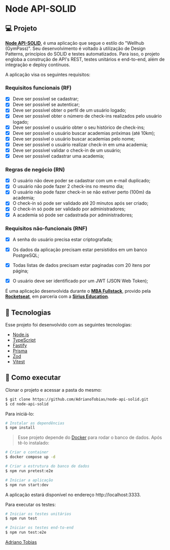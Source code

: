 # Node API-SOLID

## 💻 Projeto

**[Node API-SOLID](https://github.com/AdrianoTobias/node-api-solid)**, é uma aplicação que segue o estilo do "Wellhub (GymPass)". Seu desenvolvimento é voltado à utilização de Design Patterns, princípios do SOLID e testes automatizados. Para isso, o projeto engloba a construção de API's REST, testes unitários e end-to-end, além de integração e deploy contínuos.

A aplicação visa os seguintes requisitos:

### Requisitos funcionais (RF)

- [x] Deve ser possível se cadastrar;
- [x] Deve ser possível se autenticar;
- [x] Deve ser possível obter o perfil de um usuário logado;
- [x] Deve ser possível obter o número de check-ins realizados pelo usuário logado;
- [x] Deve ser possível o usuário obter o seu histórico de check-ins;
- [x] Deve ser possível o usuário buscar academias próximas (até 10km);
- [x] Deve ser possível o usuário buscar academias pelo nome;
- [x] Deve ser possível o usuário realizar check-in em uma academia;
- [x] Deve ser possível validar o check-in de um usuário;
- [x] Deve ser possível cadastrar uma academia;

### Regras de negócio (RN)

- [x] O usuário não deve poder se cadastrar com um e-mail duplicado;
- [x] O usuário não pode fazer 2 check-ins no mesmo dia;
- [x] O usuário não pode fazer check-in se não estiver perto (100m) da academia;
- [x] O check-in só pode ser validado até 20 minutos após ser criado;
- [x] O check-in só pode ser validado por administradores;
- [x] A academia só pode ser cadastrada por administradores;

### Requisitos não-funcionais (RNF)

- [x] A senha do usuário precisa estar criptografada;
- [x] Os dados da aplicação precisam estar persistidos em um banco PostgreSQL;
- [x] Todas listas de dados precisam estar paginadas com 20 itens por página;
- [x] O usuário deve ser identificado por um JWT (JSON Web Token);


É uma aplicação desenvolvida durante o **[MBA Fullstack](https://www.rocketseat.com.br/mba)**, provido pela **[Rocketseat](https://rocketseat.com.br/)**, em parceria com a **[Sirius Education](https://landing.sirius.education/home/)**.


## 🧪 Tecnologias

Esse projeto foi desenvolvido com as seguintes tecnologias:

- [Node.js](https://nodejs.org/)
- [TypeScript](https://www.typescriptlang.org/)
- [Fastify](https://fastify.dev/)
- [Prisma](https://www.prisma.io/)
- [Zod](https://github.com/colinhacks/zod)
- [Vitest](https://vitest.dev/)


## 🚀 Como executar

Clonar o projeto e acessar a pasta do mesmo:

```bash
$ git clone https://github.com/AdrianoTobias/node-api-solid.git
$ cd node-api-solid
```

Para iniciá-lo:
```bash
# Instalar as dependências
$ npm install
```

> Esse projeto depende do [Docker](https://docs.docker.com/get-started/get-docker/) para rodar o banco de dados. Após tê-lo instalado:

```bash
# Criar o container
$ docker compose up -d

# Criar a estrutura do banco de dados
$ npm run pretest:e2e
```

```bash
# Iniciar a aplicação
$ npm run start:dev
```
A aplicação estará disponível no endereço http://localhost:3333.

Para executar os testes:
```bash
# Iniciar os testes unitários
$ npm run test

# Iniciar os testes end-to-end
$ npm run test:e2e
```



[Adriano Tobias](https://github.com/AdrianoTobias)